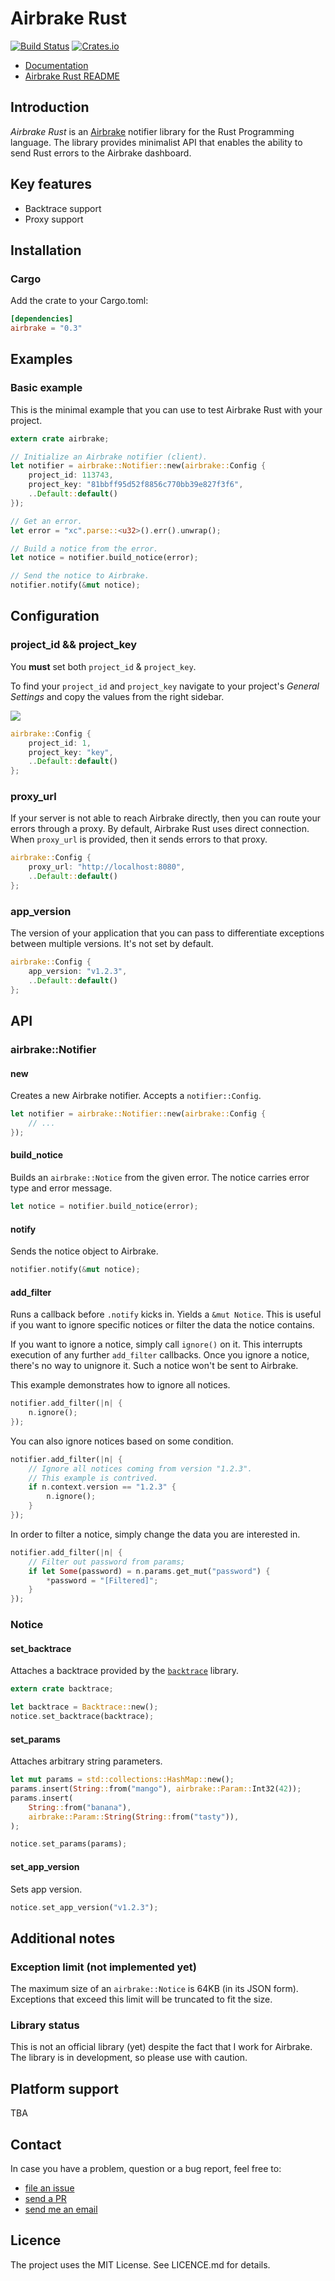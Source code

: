Airbrake Rust
=============

[![Build Status](https://travis-ci.org/kyrylo/airbrake-rust.svg?branch=master)][travis]
[![Crates.io](https://img.shields.io/crates/v/airbrake.svg)][crate]

* [Documentation][crate-docs]
* [Airbrake Rust README][github-readme]

Introduction
------------

_Airbrake Rust_ is an [Airbrake][airbrake.io] notifier library for the Rust
Programming language. The library provides minimalist API that enables the
ability to send Rust errors to the Airbrake dashboard.

Key features
------------

* Backtrace support
* Proxy support

Installation
------------

### Cargo

Add the crate to your Cargo.toml:

```toml
[dependencies]
airbrake = "0.3"
```

Examples
--------

### Basic example

This is the minimal example that you can use to test Airbrake Rust with your
project.

```rust
extern crate airbrake;

// Initialize an Airbrake notifier (client).
let notifier = airbrake::Notifier::new(airbrake::Config {
    project_id: 113743,
    project_key: "81bbff95d52f8856c770bb39e827f3f6",
    ..Default::default()
});

// Get an error.
let error = "xc".parse::<u32>().err().unwrap();

// Build a notice from the error.
let notice = notifier.build_notice(error);

// Send the notice to Airbrake.
notifier.notify(&mut notice);
```

Configuration
-------------

### project_id && project_key

You **must** set both `project_id` & `project_key`.

To find your `project_id` and `project_key` navigate to your project's _General
Settings_ and copy the values from the right sidebar.

![][project-idkey]

```rust
airbrake::Config {
    project_id: 1,
    project_key: "key",
    ..Default::default()
};
```

### proxy_url

If your server is not able to reach Airbrake directly, then you can route your
errors through a proxy. By default, Airbrake Rust uses direct connection. When
`proxy_url` is provided, then it sends errors to that proxy.

```rust
airbrake::Config {
    proxy_url: "http://localhost:8080",
    ..Default::default()
};
```

### app_version

The version of your application that you can pass to differentiate exceptions
between multiple versions. It's not set by default.

```rust
airbrake::Config {
    app_version: "v1.2.3",
    ..Default::default()
};
```

API
---

### airbrake::Notifier

#### new

Creates a new Airbrake notifier. Accepts a `notifier::Config`.

```rust
let notifier = airbrake::Notifier::new(airbrake::Config {
    // ...
});
```

#### build_notice

Builds an `airbrake::Notice` from the given error. The notice carries error type
and error message.

```rust
let notice = notifier.build_notice(error);
```

#### notify

Sends the notice object to Airbrake.

```rust
notifier.notify(&mut notice);
```

#### add_filter

Runs a callback before `.notify` kicks in. Yields a `&mut Notice`. This is
useful if you want to ignore specific notices or filter the data the notice
contains.

If you want to ignore a notice, simply call `ignore()` on it. This interrupts
execution of any further `add_filter` callbacks. Once you ignore a notice,
there's no way to unignore it. Such a notice won't be sent to Airbrake.

This example demonstrates how to ignore all notices.

```rust
notifier.add_filter(|n| {
    n.ignore();
});
```

You can also ignore notices based on some condition.

```rust
notifier.add_filter(|n| {
    // Ignore all notices coming from version "1.2.3".
	// This example is contrived.
    if n.context.version == "1.2.3" {
        n.ignore();
    }
});
```

In order to filter a notice, simply change the data you are interested in.

```rust
notifier.add_filter(|n| {
    // Filter out password from params;
    if let Some(password) = n.params.get_mut("password") {
        *password = "[Filtered]";
    }
});
```

### Notice

#### set_backtrace

Attaches a backtrace provided by the [`backtrace`][backtrace] library.

```rust
extern crate backtrace;

let backtrace = Backtrace::new();
notice.set_backtrace(backtrace);
```

#### set_params

Attaches arbitrary string parameters.

```rust
let mut params = std::collections::HashMap::new();
params.insert(String::from("mango"), airbrake::Param::Int32(42));
params.insert(
    String::from("banana"),
    airbrake::Param::String(String::from("tasty")),
);

notice.set_params(params);
```

#### set_app_version

Sets app version.

```rust
notice.set_app_version("v1.2.3");
```

Additional notes
----------------

### Exception limit (not implemented yet)

The maximum size of an `airbrake::Notice` is 64KB (in its JSON form). Exceptions
that exceed this limit will be truncated to fit the size.

### Library status

This is not an official library (yet) despite the fact that I work for
Airbrake. The library is in development, so please use with caution.

Platform support
----------------

TBA

Contact
-------

In case you have a problem, question or a bug report, feel free to:

* [file an issue][issues]
* [send a PR][pulls]
* [send me an email][email]

Licence
-------

The project uses the MIT License. See LICENCE.md for details.

[airbrake.io]: https://airbrake.io
[crate]: https://crates.io/crates/airbrake
[travis]: https://travis-ci.org/kyrylo/airbrake-rust
[crate-docs]: https://docs.rs/airbrake
[project-idkey]: https://s3.amazonaws.com/airbrake-github-assets/airbrake-ruby/project-id-key.png
[backtrace]: https://docs.rs/backtrace
[issues]: https://github.com/kyrylo/airbrake-rust/issues
[pulls]: https://github.com/kyrylo/airbrake-rust/pulls
[email]: mailto:silin@kyrylo.org
[github-readme]: https://github.com/kyrylo/airbrake-rust
